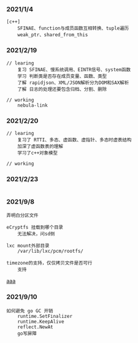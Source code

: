 ### 2021/1/4
```
[c++]
    SFINAE、function与成员函数互相转换、tuple遍历
    weak_ptr、shared_from_this
```

### 2021/2/19
```
// learing
    复习 SFINAE、慢系统调用、EINTR信号、system函数
    学习 判断类是否存在成员变量、函数、类型
    了解 rapidjson、XML/JSON解析分为DOM和SAX解析
    了解 日志的处理还要包含归档、分割、删除

// working
    nebula-link
```

### 2021/2/20
```
// learing
    复习了 RTTI、多态、虚函数、虚指针、多态时虚表结构
    加深了虚函数表的理解
    学习了c++对象模型

// working

```

### 2021/2/23
```

```

### 2021/9/8
```
弄明白分区文件

eCryptfs 挂载到哪个目录
    无法解决，问sd侧

lxc mount外部目录
    /var/lib/lxc/pcm/rootfs/

timezone的支持，仅仅拷贝文件是否可行
    支持

```

[aaa](https://baidu.com)

### 2021/9/10
```
如何避免 go GC 开销
    runtime.SetFinalizer
    runtime.KeepAlive
    reflect.NewAt
    go写屏障

```